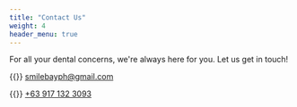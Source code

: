 ```yaml
---
title: "Contact Us"
weight: 4
header_menu: true
---
```


For all your dental concerns, we're always here for you.
Let us get in touch!

{{<icon class="fa fa-envelope">}}&nbsp;[smilebayph@gmail.com](mailto:smilebayph@gmail.com)

{{<icon class="fa fa-phone">}}&nbsp;[+63 917 132 3093](tel:+639171323093)

